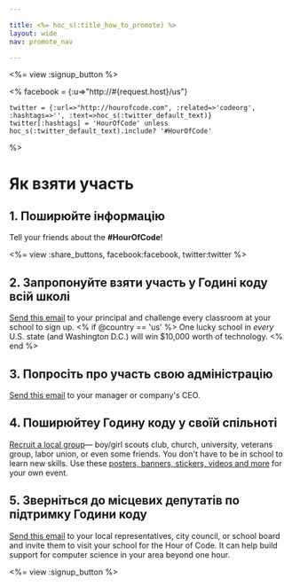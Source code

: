 ```yaml
---

title: <%= hoc_s(:title_how_to_promote) %>
layout: wide
nav: promote_nav

---
```


<%= view :signup_button %>

<%
    facebook = {:u=>"http://#{request.host}/us"}

    twitter = {:url=>"http://hourofcode.com", :related=>'codeorg', :hashtags=>'', :text=>hoc_s(:twitter_default_text)}
    twitter[:hashtags] = 'HourOfCode' unless hoc_s(:twitter_default_text).include? '#HourOfCode'
%>

# Як взяти участь

## 1. Поширюйте інформацію

Tell your friends about the **#HourOfCode**!

<%= view :share_buttons, facebook:facebook, twitter:twitter %>

## 2. Запропонуйте взяти участь у Годині коду всій школі

[Send this email](<%= resolve_url('/promote/resources#sample-emails') %>) to your principal and challenge every classroom at your school to sign up. <% if @country == 'us' %> One lucky school in *every* U.S. state (and Washington D.C.) will win $10,000 worth of technology. <% end %>

## 3. Попросіть про участь свою адміністрацію

[Send this email](<%= resolve_url('/promote/resources#sample-emails') %>) to your manager or company's CEO.

## 4. Поширюйтеу Годину коду у своїй спільноті

[Recruit a local group](<%= resolve_url('/promote/resources#sample-emails') %>)— boy/girl scouts club, church, university, veterans group, labor union, or even some friends. You don't have to be in school to learn new skills. Use these [posters, banners, stickers, videos and more](<%= resolve_url('/promote/resources') %>) for your own event.

## 5. Зверніться до місцевих депутатів по підтримку Години коду

[Send this email](<%= resolve_url('/promote/resources#sample-emails') %>) to your local representatives, city council, or school board and invite them to visit your school for the Hour of Code. It can help build support for computer science in your area beyond one hour.

<%= view :signup_button %>